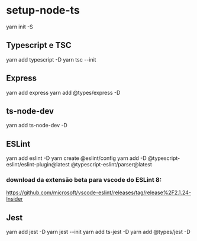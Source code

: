 # setup-node-ts

yarn init -S

## Typescript e TSC

yarn add typescript -D
yarn tsc --init

## Express

yarn add express
yarn add @types/express -D

## ts-node-dev

yarn add ts-node-dev -D

## ESLint

yarn add eslint -D
yarn create @eslint/config
yarn add -D @typescript-eslint/eslint-plugin@latest @typescript-eslint/parser@latest

### download da extensão beta para vscode do ESLint 8:
<https://github.com/microsoft/vscode-eslint/releases/tag/release%2F2.1.24-Insider>

## Jest

yarn add jest -D
yarn jest --init
yarn add ts-jest -D
yarn add @types/jest -D
